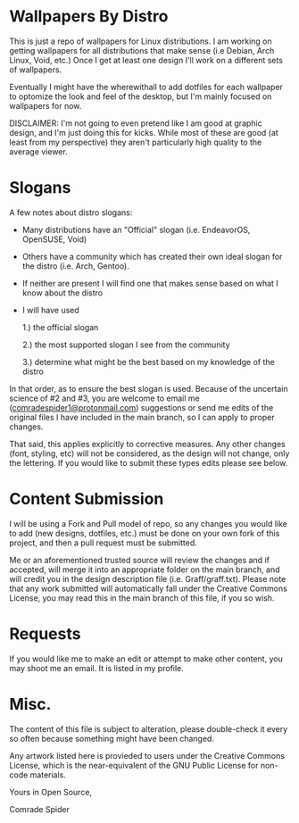 
# Wallpapers By Distro
This is just a repo of wallpapers for Linux distributions. I am working on getting wallpapers for all distributions that make sense (i.e Debian, Arch Linux, Void, etc.)
Once I get at least one design I'll work on a different sets of wallpapers.

Eventually I might have the wherewithall to add dotfiles for each wallpaper to optomize the look and feel of the desktop, but I'm mainly focused on wallpapers for now.

DISCLAIMER: I'm not going to even pretend like I am good at graphic design, and I'm just doing this for kicks. While most of these are good (at least from my perspective) they aren't particularly high quality to the average viewer.  


# Slogans

A few notes about distro slogans:

- Many distributions have an "Official" slogan (i.e. EndeavorOS, OpenSUSE, Void) 

- Others have a community which has created their own ideal slogan for the distro (i.e. Arch, Gentoo).  

- If neither are present I will find one that makes sense based on what I know about the distro

- I will have used 

     1.) the official slogan
     
     2.) the most supported slogan I see from the community
    
     3.) determine what might be the best based on my knowledge of the distro

In that order, as to ensure the best slogan is used.  Because of the uncertain science of #2 and #3, you are welcome to email me (comradespider1@protonmail.com) suggestions or send me edits of the original files I have included in the main branch, so I can apply to proper changes.

That said, this applies explicitly to corrective measures.  Any other changes (font, styling, etc) will not be considered, as the design will not change, only the lettering.  If you would like to submit these types edits please see below.


# Content Submission

I will be using a Fork and Pull model of repo, so any changes you would like to add (new designs, dotfiles, etc.) must be done on your own fork of this project, and then a pull request must be submitted. 

Me or an aforementioned trusted source will review the changes and if accepted, will merge it into an appropriate folder on the main branch, and will credit you in the design description file (i.e. Graff/graff.txt).  Please note that any work submitted will automatically fall under the Creative Commons License, you may read this in the main branch of this file, if you so wish.


# Requests

If you would like me to make an edit or attempt to make other content, you may shoot me an email.  It is listed in my profile. 


# Misc.

The content of this file is subject to alteration, please double-check it every so often because something might have been changed.

Any artwork listed here is provieded to users under the Creative Commons License, which is the near-equivalent of the GNU Public License for non-code materials.



Yours in Open Source,

Comrade Spider
